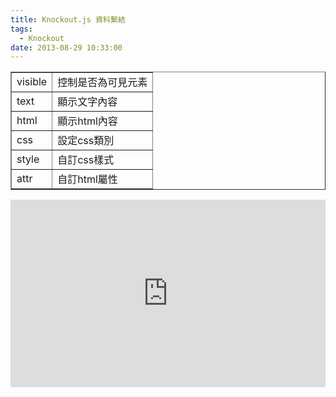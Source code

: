 ```yaml
---
title: Knockout.js 資料繫結
tags:
  - Knockout
date: 2013-08-29 10:33:00
---
```


<div><table border="1">    <tbody><tr>            <td>visible</td>            <td>控制是否為可見元素</td>        </tr><tr>            <td>text</td>            <td>顯示文字內容</td>        </tr><tr>            <td>html</td>            <td>顯示html內容</td>        </tr><tr>            <td>css</td>            <td>設定css類別</td>        </tr><tr>            <td>style</td>            <td>自訂css樣式</td>        </tr><tr>            <td>attr</td>            <td>自訂html屬性</td>        </tr></tbody></table></div>
<div><iframe allowfullscreen="allowfullscreen" frameborder="0" height="300" src="http://jsfiddle.net/KwR8n/embedded/" width="100%"></iframe></div>